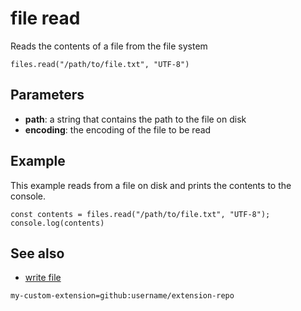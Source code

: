 # file read

Reads the contents of a file from the file system

```sig
files.read("/path/to/file.txt", "UTF-8")
```

## Parameters

* **path**: a string that contains the path to the file on disk
* **encoding**: the encoding of the file to be read

## Example

This example reads from a file on disk and prints the contents to the console.

```blocks
const contents = files.read("/path/to/file.txt", "UTF-8");
console.log(contents)
```

## See also
* [write file](./write-file)

```package
my-custom-extension=github:username/extension-repo
```